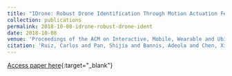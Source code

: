 ```yaml
---
title: "IDrone: Robust Drone Identification Through Motion Actuation Feedback"
collection: publications 
permalink: 2018-10-08-idrone-robust-drone-ident
date: 2018-10-08
venue: 'Proceedings of the ACM on Interactive, Mobile, Wearable and Ubiquitous Technologies (IMWUT)'
citation: 'Ruiz, Carlos and Pan, Shijia and Bannis, Adeola and Chen, Xinlei and Joe-Wong, Carlee and Noh, Hae Young and Zhang, Pei. &quot;IDrone: Robust Drone Identification Through Motion Actuation Feedback.&quot; Proceedings of the ACM on Interactive, Mobile, Wearable and Ubiquitous Technologies (IMWUT), 2018. ACM.'
---
```

[Access paper here](https://www.andrew.cmu.edu/user/cruizdom/papers/UbiComp18-IDrone.pdf){:target="_blank"}
